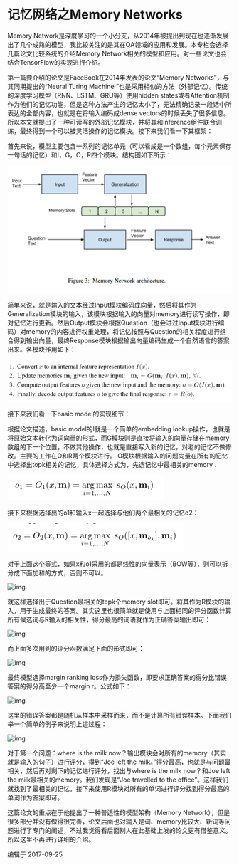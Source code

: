# 记忆网络之Memory Networks



Memory Network是深度学习的一个小分支，从2014年被提出到现在也逐渐发展出了几个成熟的模型，我比较关注的是其在QA领域的应用和发展。本专栏会选择几篇论文比较系统的介绍Memory Network相关的模型和应用。对一些论文也会结合TensorFlow的实现进行介绍。

第一篇要介绍的论文是FaceBook在2014年发表的论文“Memory Networks”，与其同期提出的“Neural Turing Machine ”也是采用相似的方法（外部记忆）。传统的深度学习模型（RNN、LSTM、GRU等）使用hidden states或者Attention机制作为他们的记忆功能，但是这种方法产生的记忆太小了，无法精确记录一段话中所表达的全部内容，也就是在将输入编码成dense vectors的时候丢失了很多信息。所以本文就提出了一种可读写的外部记忆模块，并将其和inference组件联合训练，最终得到一个可以被灵活操作的记忆模块。接下来我们看一下其框架：

首先来说，模型主要包含一系列的记忆单元（可以看成是一个数组，每个元素保存一句话的记忆）和I，G，O，R四个模块。结构图如下所示：

![img](imgs/v2-828cd20e186091dcd8c2ba13f81b205f_1440w.jpg)

简单来说，就是输入的文本经过Input模块编码成向量，然后将其作为Generalization模块的输入，该模块根据输入的向量对memory进行读写操作，即对记忆进行更新。然后Output模块会根据Question（也会进过Input模块进行编码）对memory的内容进行权重处理，将记忆按照与Question的相关程度进行组合得到输出向量，最终Response模块根据输出向量编码生成一个自然语言的答案出来。各模块作用如下：

![img](imgs/v2-843b0cf75d8c894c17bed57e77d26958_1440w.jpg)

接下来我们看一下basic model的实现细节：

根据论文描述，basic model的I就是一个简单的embedding lookup操作，也就是将原始文本转化为词向量的形式，而G模块则是直接将输入的向量存储在memory数组的下一个位置，不做其他操作，也就是直接写入新的记忆，对老的记忆不做修改。主要的工作在O和R两个模块进行。 O模块根据输入的问题向量在所有的记忆中选择出topk相关的记忆，具体选择方式为，先选记忆中最相关的memory：

![img](imgs/v2-97ebb5adac3e4f80c1ff864ae9741f7d_1440w.jpg)

接下来根据选择出的o1和输入x一起选择与他们两个最相关的记忆o2：

![img](imgs/v2-4dddda5191e23d506af52c01bfec1d2a_1440w.jpg)

对于上面这个等式，如果x和o1采用的都是线性的向量表示（BOW等），则可以拆分成下面加和的方式，否则不可以。

![img](https://pic4.zhimg.com/80/v2-22d4710946909c5aabcd4b8e063fe813_1440w.jpg)

就这样选择出于Question最相关的topk个memory slot即可。将其作为R模块的输入，用于生成最终的答案。其实这里也很简单就是使用与上面相同的评分函数计算所有候选词与R输入的相关性，得分最高的词语就作为正确答案输出即可：

![img](https://pic2.zhimg.com/80/v2-944c24e4f1431cea7422c8afd05ea9fd_1440w.jpg)

而上面多次用到的评分函数满足下面的形式即可：

![img](https://pic4.zhimg.com/80/v2-b2fa87e5162bdf510266f765e100383f_1440w.jpg)

最终模型选择margin ranking loss作为损失函数，即要求正确答案的得分比错误答案的得分高至少一个margin r。公式如下：

![img](https://pic3.zhimg.com/80/v2-6f67c782da53f6053573930756e320f2_1440w.jpg)

这里的错误答案都是随机从样本中采样而来，而不是计算所有错误样本。下面我们举一个简单的例子来说明上述过程：

![img](https://pic2.zhimg.com/80/v2-44937d3dc5b2cd1e744e667a42ed63e5_1440w.jpg)

对于第一个问题：where is the milk now？输出模块会对所有的memory（其实就是输入的句子）进行评分，得到“Joe left the milk。”得分最高，也就是与问题最相关，然后再对剩下的记忆进行评分，找出与where is the milk now？和Joe left the milk最相关的memory。我们发现是“Joe travelled to the office”。这样我们就找到了最相关的记忆，接下来使用R模块对所有的单词进行评分找到得分最高的单词作为答案即可。



这篇论文的重点在于他提出了一种普适性的模型架构（Memory Network），但是很多部分并没有做得很完善，论文后面也对输入是词、memory比较大、新词等问题进行了专门的阐述，不过我觉得看后面别人在此基础上发的论文更有借鉴意义。所以这里不再进行详细的介绍。

编辑于 2017-09-25